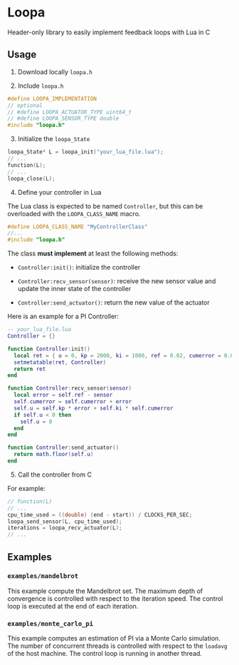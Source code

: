 # Loopa

Header-only library to easily implement feedback loops with Lua in C

## Usage

1. Download locally `loopa.h`

2. Include `loopa.h`

```c
#define LOOPA_IMPLEMENTATION
// optional
// #define LOOPA_ACTUATOR_TYPE uint64_t
// #define LOOPA_SENSOR_TYPE double
#include "loopa.h"
```
3. Initialize the `loopa_State`

```c
loopa_State* L = loopa_init("your_lua_file.lua");
// ...
function(L);
// ...
loopa_close(L);
```

4. Define your controller in Lua

The Lua class is expected to be named `Controller`, but this can be overloaded with the `LOOPA_CLASS_NAME` macro.

```c
#define LOOPA_CLASS_NAME "MyControllerClass"
//...
#include "loopa.h"
```

The class **must implement** at least the following methods:

- `Controller:init()`: initialize the controller

- `Controller:recv_sensor(sensor)`: receive the new sensor value and update the inner state of the controller

- `Controller:send_actuator()`: return the new value of the actuator

Here is an example for a PI Controller:

```lua
-- your_lua_file.lua
Controller = {}

function Controller:init() 
  local ret = { u = 0, kp = 2000, ki = 1000, ref = 0.02, cumerror = 0.0 }
  setmetatable(ret, Controller)
  return ret
end

function Controller:recv_sensor(sensor)
  local error = self.ref - sensor
  self.cumerror = self.cumerror + error
  self.u = self.kp * error + self.ki * self.cumerror
  if self.u < 0 then
    self.u = 0
  end
end

function Controller:send_actuator()
  return math.floor(self.u)
end
```

5. Call the controller from C

For example:
```c
// function(L)
// ...
cpu_time_used = ((double) (end - start)) / CLOCKS_PER_SEC;
loopa_send_sensor(L, cpu_time_used);
iterations = loopa_recv_actuator(L);
// ...
```

## Examples

### `examples/mandelbrot`

This example compute the Mandelbrot set.
The maximum depth of convergence is controlled with respect to the iteration speed.
The control loop is executed at the end of each iteration.

### `examples/monte_carlo_pi`

This example computes an estimation of PI via a Monte Carlo simulation.
The number of concurrent threads is controlled with respect to the `loadavg` of the host machine.
The control loop is running in another thread.
